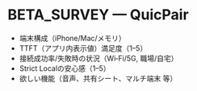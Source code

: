 # BETA_SURVEY — QuicPair

- 端末構成（iPhone/Mac/メモリ）
- TTFT（アプリ内表示値）満足度（1–5）
- 接続成功率/失敗時の状況（Wi‑Fi/5G, 職場/自宅）
- Strict Localの安心感（1–5）
- 欲しい機能（音声、共有シート、マルチ端末 等）
